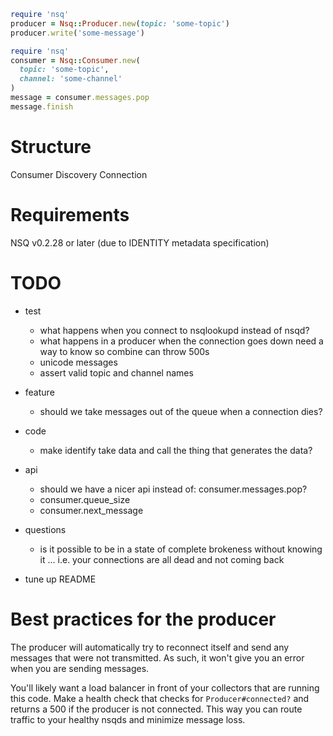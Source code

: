 ```Ruby
require 'nsq'
producer = Nsq::Producer.new(topic: 'some-topic')
producer.write('some-message')
```

```Ruby
require 'nsq'
consumer = Nsq::Consumer.new(
  topic: 'some-topic',
  channel: 'some-channel'
)
message = consumer.messages.pop
message.finish
```

# Structure

Consumer
Discovery
Connection

# Requirements

NSQ v0.2.28 or later (due to IDENTITY metadata specification)


# TODO

- test
  - what happens when you connect to nsqlookupd instead of nsqd?
  - what happens in a producer when the connection goes down
    need a way to know so combine can throw 500s
  - unicode messages
  - assert valid topic and channel names

- feature
  - should we take messages out of the queue when a connection dies?

- code
  - make identify take data and call the thing that generates the data?

- api
  - should we have a nicer api instead of: consumer.messages.pop?
  - consumer.queue_size
  - consumer.next_message

- questions
  - is it possible to be in a state of complete brokeness without knowing it ...
    i.e. your connections are all dead and not coming back

- tune up README

# Best practices for the producer

The producer will automatically try to reconnect itself and send any messages
that were not transmitted. As such, it won't give you an error when you are
sending messages.

You'll likely want a load balancer in front of your collectors that are running
this code. Make a health check that checks for `Producer#connected?` and returns
a 500 if the producer is not connected. This way you can route traffic to your
healthy nsqds and minimize message loss.


